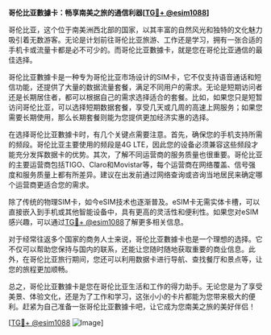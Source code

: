 **哥伦比亚數據卡：畅享南美之旅的通信利器[[TG💪+ @esim1088](https://t.me/s/esim1088)]**

哥伦比亚，这个位于南美洲西北部的国家，以其丰富的自然风光和独特的文化魅力吸引着无数游客。无论是计划前往哥伦比亚旅游、工作还是学习，拥有一张合适的手机卡或流量卡都是必不可少的。而哥伦比亚數據卡，就是您在哥伦比亚通信的最佳选择。

哥伦比亚數據卡是一种专为哥伦比亚市场设计的SIM卡，它不仅支持语音通话和短信功能，还提供了大量的数据流量套餐，满足不同用户的需求。无论是短期访问者还是长期居住者，都可以根据自己的需求选择适合的套餐。比如，如果您只是短暂访问哥伦比亚，可以选择短期数据套餐，享受几天或几周的高速上网服务；如果您需要长期使用，那么长期套餐则能为您提供更加经济实惠的选择。

在选择哥伦比亚數據卡时，有几个关键点需要注意。首先，确保您的手机支持所需的频段。哥伦比亚主要使用的频段是4G LTE，因此您的设备必须兼容这些频段才能充分发挥数据卡的优势。其次，了解不同运营商的服务质量也很重要。哥伦比亚的主要运营商包括TIGO、Claro和Movistar等，每个运营商在网络覆盖、信号强度和服务质量上都有所差异。建议在出发前通过网络查询或咨询当地居民来确定哪个运营商更适合您的需求。

除了传统的物理SIM卡，如今eSIM技术也逐渐普及。eSIM卡无需实体卡槽，可以直接嵌入到手机或其他智能设备中，具有更高的灵活性和便利性。如果您对eSIM感兴趣，可以通过[TG💪+ @esim1088](https://t.me/s/esim1088)了解更多相关信息。

对于经常往返多个国家的商务人士来说，哥伦比亚數據卡也是一个理想的选择。它不仅可以帮助您保持与国内的联系，还能让您随时随地获取重要的商业信息。此外，在哥伦比亚旅行期间，您还可以利用数据卡进行导航、查找餐厅和景点等，让您的旅程更加顺畅。

总之，哥伦比亚數據卡是您在哥伦比亚生活和工作的得力助手。无论您是为了享受美景、体验文化，还是为了工作和学习，这张小小的卡片都能为您带来极大的便利。赶紧为自己准备一张哥伦比亚數據卡吧，让它成为您南美之旅的美好伴侣！

[[TG💪+ @esim1088](https://t.me/s/esim1088) ![Image](https://i.postimg.cc/4NQfJmqS/Snipaste-2025-05-13-00-14-12.png)]